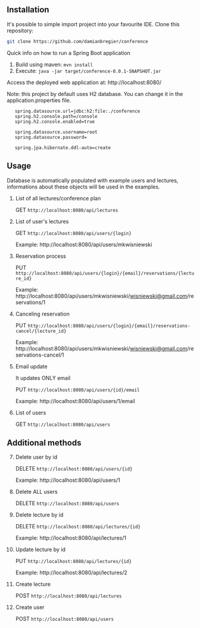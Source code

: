 ## Installation
It's possible to simple import project into your favourite IDE.
Clone this repository:
```bash
git clone https://github.com/damianbregier/conference
```

Quick info on how to run a Spring Boot application
1. Build using maven: ```mvn install```
2. Execute: ```java -jar target/conference-0.0.1-SNAPSHOT.jar```

Access the deployed web application at: http://localhost:8080/

Note: this project by default uses H2 database. You can change it in the application.properties file.
```spring.datasource.driver-class-name=org.h2.Driver
   spring.datasource.url=jdbc:h2:file:./conference
   spring.h2.console.path=/console
   spring.h2.console.enabled=true
   
   spring.datasource.username=root
   spring.datasource.password=
   
   spring.jpa.hibernate.ddl-auto=create
```

## Usage

Database is automatically populated with example users and lectures, informations about these objects will be used in the examples.

1. List of all lectures/conference plan

    GET ```http://localhost:8080/api/lectures```

2. List of user's lectures

    GET ```http://localhost:8080/api/users/{login}```
    
    Example: http://localhost:8080/api/users/mkwisniewski

3. Reservation process

    PUT ```http://localhost:8080/api/users/{login}/{email}/reservations/{lecture_id}```

    Example: http://localhost:8080/api/users/mkwisniewski/wisniewski@gmail.com/reservations/1

4. Canceling reservation

    PUT ```http://localhost:8080/api/users/{login}/{email}/reservations-cancel/{lecture_id}```

    Example: http://localhost:8080/api/users/mkwisniewski/wisniewski@gmail.com/reservations-cancel/1

5. Email update

    It updates ONLY email

    PUT ```http://localhost:8080/api/users/{id}/email```

    Example: http://localhost:8080/api/users/1/email

6. List of users

    GET ``http://localhost:8080/api/users``

## Additional methods

7. Delete user by id

    DELETE ```http://localhost:8080/api/users/{id}```
    
    Example: http://localhost:8080/api/users/1

8. Delete ALL users

    DELETE ```http://localhost:8080/api/users```

9. Delete lecture by id

    DELETE ```http://localhost:8080/api/lectures/{id}```
    
    Example: http://localhost:8080/api/lectures/1

10. Update lecture by id

    PUT ```http://localhost:8080/api/lectures/{id}```
    
    Example: http://localhost:8080/api/lectures/2

11. Create lecture

    POST ````http://localhost:8080/api/lectures````

12. Create user

    POST ```http://localhost:8080/api/users```
